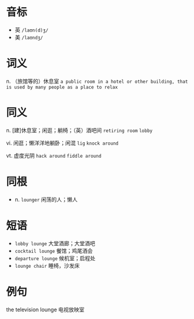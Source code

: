 # 音标

- 英 `/laʊn(d)ʒ/`
- 美 `/laʊndʒ/`

# 词义

n. （旅馆等的）休息室
`a public room in a hotel or other building, that is used by many people as a place to relax`

# 同义

n. [建]休息室；闲逛；躺椅；（英）酒吧间
`retiring room` `lobby`

vi. 闲逛；懒洋洋地躺卧；闲混
`lig` `knock around`

vt. 虚度光阴
`hack around` `fiddle around`

# 同根

- n. `lounger` 闲荡的人；懒人

# 短语

- `lobby lounge` 大堂酒廊；大堂酒吧
- `cocktail lounge` 餐馆；鸡尾酒会
- `departure lounge` 候机室；启程处
- `lounge chair` 睡椅，沙发床

# 例句

the television lounge
电视放映室


